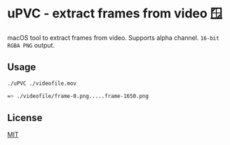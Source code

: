 #  uPVC - extract frames from video 🪟

macOS tool to extract frames from video. Supports alpha channel. `16-bit RGBA PNG` output.

## Usage

```bash
./uPVC ./videofile.mov

=> ./videofile/frame-0.png.....frame-1650.png
```



## License
[MIT](https://choosealicense.com/licenses/mit/)
